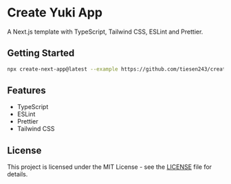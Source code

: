 # Create Yuki App

A Next.js template with TypeScript, Tailwind CSS, ESLint and Prettier.

## Getting Started

```bash
npx create-next-app@latest --example https://github.com/tiesen243/create-yuki-app
```

## Features

- TypeScript
- ESLint
- Prettier
- Tailwind CSS

## License

This project is licensed under the MIT License - see the [LICENSE](LICENSE) file for details.
